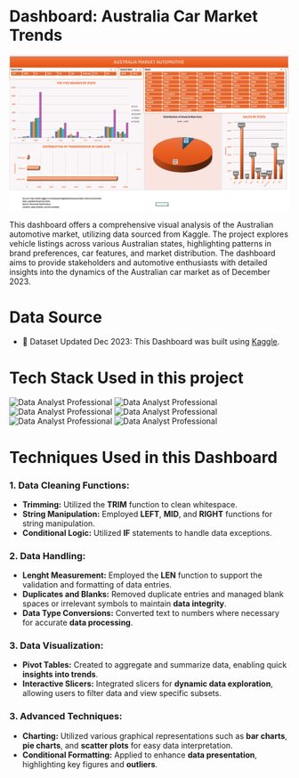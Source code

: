 # Dashboard: Australia Car Market Trends

![Data Analyst Professional](https://github.com/OmarMacPherson/Dashboard-Aus-Car-Market-Trends/blob/main/Figure%201.png)

This dashboard offers a comprehensive visual analysis of the Australian automotive market, utilizing data sourced from Kaggle. The project explores vehicle listings across various Australian states, highlighting patterns in brand preferences, car features, and market distribution. The dashboard aims to provide stakeholders and automotive enthusiasts with detailed insights into the dynamics of the Australian car market as of December 2023.

# Data Source

- 📁 Dataset Updated Dec 2023: This Dashboard was built using [Kaggle](https://www.kaggle.com/datasets/nelgiriyewithana/australian-vehicle-prices/data). 

# Tech Stack Used in this project

![Data Analyst Professional](https://img.shields.io/badge/Microsoft_Excel-217346?style=for-the-badge&logo=microsoft-excel&logoColor=white)
![Data Analyst Professional](https://img.shields.io/badge/Google%20Sheets-34A853?style=for-the-badge&logo=google-sheets&logoColor=white)
![Data Analyst Professional](https://img.shields.io/badge/Todoist-E44332?style=for-the-badge&logo=todoist&logoColor=white)
![Data Analyst Professional](https://img.shields.io/badge/mac%20os-000000?style=for-the-badge&logo=apple&logoColor=white)
![Data Analyst Professional](https://img.shields.io/badge/Safari-FF1B2D?style=for-the-badge&logo=Safari&logoColor=white)
![Data Analyst Professional](https://img.shields.io/badge/Firefox_Browser-FF7139?style=for-the-badge&logo=Firefox-Browser&logoColor=white)

# Techniques Used in this Dashboard

### 1. Data Cleaning Functions:

   * **Trimming:** Utilized the **TRIM** function to clean whitespace.
   * **String Manipulation:** Employed **LEFT**, **MID**, and **RIGHT** functions for string manipulation.
   * **Conditional Logic:** Utilized **IF** statements to handle data exceptions.

### 2. Data Handling:

   * **Lenght Measurement:** Employed the **LEN** function to support the validation and formatting of data entries.
   * **Duplicates and Blanks:** Removed duplicate entries and managed blank spaces or irrelevant symbols to maintain **data integrity**.
   * **Data Type Conversions:** Converted text to numbers where necessary for accurate **data processing**.

### 3. Data Visualization:

   * **Pivot Tables:** Created to aggregate and summarize data, enabling quick **insights into trends**.
   * **Interactive Slicers:** Integrated slicers for **dynamic data exploration**, allowing users to filter data and view specific subsets.

### 3. Advanced Techniques:

   * **Charting:** Utilized various graphical representations such as **bar charts**, **pie charts**, and **scatter plots** for easy data interpretation.
   * **Conditional Formatting:** Applied to enhance **data presentation**, highlighting key figures and **outliers**.








